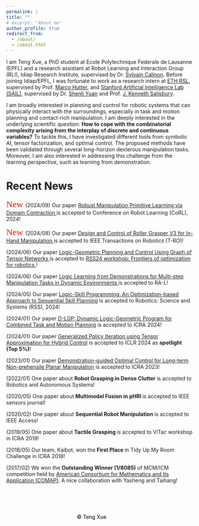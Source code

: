 ```yaml
---
permalink: /
title: ""
# excerpt: "About me"
author_profile: true
redirect_from:
  - /about/
  - /about.html
---
```

I am Teng Xue, a PhD student at Ecole Polytechnique Federale de Lausanne (EPFL) and a research assistant at Robot Learning and Interaction Group (RLI), Idiap Research Institute, supervised by Dr. [Sylvain Calinon](https://calinon.ch/). Before joining Idiap/EPFL, I was fortunate to work as a research intern at [ETH RSL](https://rsl.ethz.ch/), supervised by Prof. [Marco Hutter](https://rsl.ethz.ch/the-lab/people/person-detail.MTIxOTEx.TGlzdC8yNDQxLC0xNDI1MTk1NzM1.html), and [Stanford Artificial Intelligence Lab (SAIL)](https://ai.stanford.edu/), supervised by Dr. [Shenli Yuan](https://yuanshenli.com/) and Prof. [J. Kenneth Salisbury](https://sr.stanford.edu/?page_id=1217).

<!-- I am broadly interested in planning and control for robotic systems that can physically interact with the surroundings, especially long-horizon contact-rich manipulation, by leveraging the tools in optimization and machine learning. -->

I am broadly interested in planning and control for robotic systems that can physically interact with the surroundings, especially in task and motion planning and contact-rich manipulation. I am deeply interested in the underlying scientific question: **How to cope with the combinatorial complexity arising from the interplay of discrete and continuous variables?** To tackle this, I have investigated different tools from symbolic AI, tensor factorization, and optimal control. The proposed methods have been validated through several long-horizon dexterous manipulation tasks. Moreover, I am also interested in addressing this challenge from the learning perspective, such as learning from demonstration.


Recent News
======

<p> <link rel="stylesheet" href="https://fonts.googleapis.com/css2?family=Lobster&display=swap">
<span style="font-family: 'Lobster', cursive; font-size: 24px; color: red;">
    New
</span>
(2024/09) Our paper <a href="https://openreview.net/forum?id=yNQu9zqx6X&referrer=%5Bthe%20profile%20of%20Teng%20Xue%5D(%2Fprofile%3Fid%3D~Teng_Xue1)"> Robust Manipulation Primitive Learning via Domain Contraction </a> is accepted to Conference on Robot Learning (CoRL), 2024!

<p>
<link rel="stylesheet" href="https://fonts.googleapis.com/css2?family=Lobster&display=swap">
<span style="font-family: 'Lobster', cursive; font-size: 24px; color: red;">
    New
</span>
  (2024/08) Our paper <a href="https://yuanshenli.com/roller_grasper_v3.html"> Design and Control of Roller Grasper V3 for In-Hand Manipulation </a> is accepted to IEEE Transactions on Robotics (T-RO)!

<p>(2024/06) Our paper <a href="https://drive.google.com/file/d/1N1DuU_Uf90E8XT502-fALMR4Fo3oAPSI/view"> Logic-Geometric Planning and Control
Using Graph of Tensor Networks </a> is accepted to <a href="https://sites.google.com/robotics.utias.utoronto.ca/frontiers-optimization-rss24/home"> RSS24 workshop: Frontiers of optimization for robotics </a> !

<p>(2024/06) Our paper <a href="https://arxiv.org/abs/2404.16138"> Logic Learning from Demonstrations for Multi-step Manipulation Tasks in Dynamic Environments </a> is accepted to RA-L!

<p>(2024/05) Our paper <a href="https://arxiv.org/abs/2405.04082"> Logic-Skill Programming: An Optimization-based Approach to Sequential Skill Planning</a> is accepted to Robotics: Science and Systems (RSS), 2024!

<p>(2024/01) Our paper <a href="https://arxiv.org/pdf/2312.02731.pdf"> D-LGP: Dynamic Logic-Geometric Program for Combined Task and Motion Planning</a> is accepted to ICRA 2024!

<p>(2024/01) Our paper <a href="https://openreview.net/forum?id=csukJcpYDe&referrer=%5Bthe%20profile%20of%20Suhan%20Shetty%5D(%2Fprofile%3Fid%3D~Suhan_Shetty1)"> Generalized Policy Iteration using Tensor Approximation for Hybrid Control</a> is accepted to ICLR 2024 as <strong>spotlight (Top 5%)</strong>!

<p>(2023/01) Our paper <a href="https://ieeexplore.ieee.org/abstract/document/10161496"> Demonstration-guided Optimal Control for Long-term Non-prehensile Planar Manipulation</a> is accepted to ICRA 2023!

<!-- <p>(2023/05) One abstract paper about <strong>Contract-rich Manipulation</strong> is accepted to <a href="https://sites.google.com/view/icra2023embracingcontacts/home?authuser=0"> Embracing contacts. Making robots physically interact with our world</a> workshop held in ICRA 2023!</p>

<p>(2023/05) One abstract paper about <strong>Optimal Control with Human Help</strong> is accepted to <a href="https://life-long-learning-with-human-help-l3h2.github.io/"> Life-Long Learning wiht Human Help (L3H2)</a> workshop held in ICRA 2023!</p>  -->


<p>(2022/01) One paper about <strong> Robot Grasping in Dense Clutter</strong> is accepted to Robotics and Autonomous Systems!</p>

<p>(2020/05) One paper about <strong> Multimodel Fusion in pHRI </strong> is accepted to IEEE sensors journal!</p>

<p>(2020/02) One paper about <strong> Sequential Robot Manipulation </strong> is accepted to IEEE Access!</p>

<p>(2019/05) One paper about <strong> Tactile Grasping </strong> is accepted to ViTac workshop in ICRA 2019!</p>

<p>(2018/05) Our team, Kaibot, won the <strong> First Place </strong> in Tidy Up My Room Challenge in ICRA 2018! </p>

<p>(2017/02) We won the <strong> Outstanding Winner (1/8085)</strong> of MCM/ICM competition held by <a href="https://www.comap.com/contests/mcm-icm"> American Consortium for Mathematics and Its Application (COMAP)</a>. A nice collaboration with Yasheng and Taihang!  </p>

<!-- <div id="clustrmap-container" style="width: 200px; height: 200px; overflow: hidden;">
    <script type="text/javascript" id="clstr_globe" src="//clustrmaps.com/globe.js?d=xNzJrCMCem9PXJRFKM8SlE_rhlOIUUp-2p_hFQmdQrk"></script>
</div> -->

<div id="footer-container" style="position: relative; width: 100%; height: 150px; background-image: url('https://schortenger.github.io/images/Interstellar.png'); background-size: cover; background-position: center; text-align: center; color: #000; font-size: 14px; line-height: 150px;">
    <span style="display: inline-block; vertical-align: middle;">
        © Teng Xue
    </span>
    <div id="clustrmap-container" style="display: inline-block; vertical-align: middle; margin-left: 10px; width: 30px; height: 30px; overflow: hidden;">
        <script type="text/javascript" id="clstr_globe" src="//clustrmaps.com/globe.js?d=xNzJrCMCem9PXJRFKM8SlE_rhlOIUUp-2p_hFQmdQrk"></script>
    </div>
</div>

